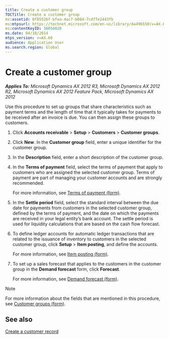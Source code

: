 ```yaml
---
title: Create a customer group
TOCTitle: Create a customer group
ms:assetid: 0f85526f-bfea-4ac7-b08d-7cd7fe2443fb
ms:mtpsurl: https://technet.microsoft.com/en-us/library/Aa496550(v=AX.60)
ms:contentKeyID: 36056020
ms.date: 04/18/2014
mtps_version: v=AX.60
audience: Application User
ms.search.region: Global
---
```


# Create a customer group 


_**Applies To:** Microsoft Dynamics AX 2012 R3, Microsoft Dynamics AX 2012 R2, Microsoft Dynamics AX 2012 Feature Pack, Microsoft Dynamics AX 2012_

Use this procedure to set up groups that share characteristics such as payment terms and the length of time that it typically takes for payments to be received after an invoice is due. You can then assign these groups to customers.

1.  Click **Accounts receivable** \> **Setup** \> **Customers** \> **Customer groups**.

2.  Click **New**. In the **Customer group** field, enter a unique identifier for the customer group.

3.  In the **Description** field, enter a short description of the customer group.

4.  In the **Terms of payment** field, select the terms of payment that apply to customers who are assigned the selected customer group. Terms of payment are part of managing your customer accounts and are strongly recommended.
    
    For more information, see [Terms of payment (form)](https://technet.microsoft.com/en-us/library/aa588427\(v=ax.60\)).

5.  In the **Settle period** field, select the standard interval between the due date for payments from customers in the selected customer group, defined by the terms of payment, and the date on which the payments are received in your legal entity’s bank account. The settle period is used for liquidity calculations that are based on the cash flow forecast.

6.  To define ledger accounts for automatic ledger transactions that are related to the issuance of inventory to customers in the selected customer group, click **Setup** \> **Item posting**, and define the accounts.
    
    For more information, see [Item posting (form)](https://technet.microsoft.com/en-us/library/aa589971\(v=ax.60\)).

7.  To set up a sales forecast that applies to the customers in the customer group in the **Demand forecast** form, click **Forecast**.
    
    For more information, see [Demand forecast (form)](https://technet.microsoft.com/en-us/library/aa499758\(v=ax.60\)).


> [!NOTE]
> <P>For more information about the fields that are mentioned in this procedure, see <A href="https://technet.microsoft.com/en-us/library/aa550231(v=ax.60)">Customer groups (form)</A>.</P>



## See also

[Create a customer record](create-a-customer-record.md)

  


